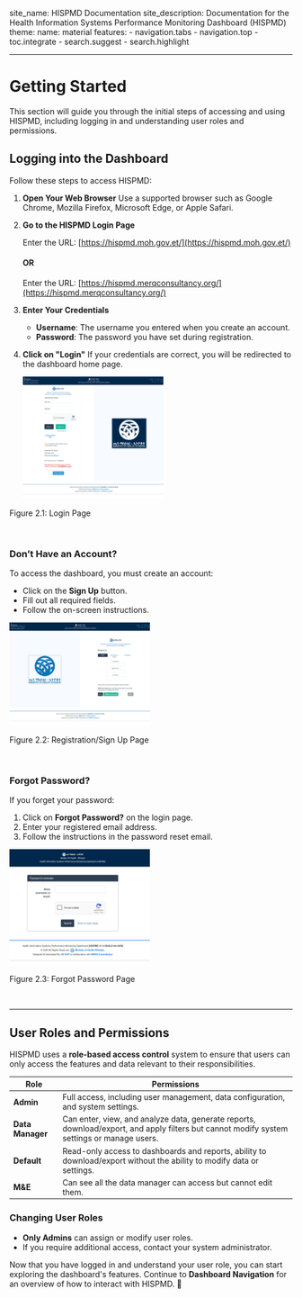 site_name: HISPMD Documentation
site_description: Documentation for the Health Information Systems Performance Monitoring Dashboard (HISPMD)
theme:
  name: material
  features:
    - navigation.tabs
    - navigation.top
    - toc.integrate
    - search.suggest
    - search.highlight

---

# Getting Started

This section will guide you through the initial steps of accessing and using HISPMD, including logging in and understanding user roles and permissions.

## Logging into the Dashboard

Follow these steps to access HISPMD:

1. **Open Your Web Browser**
   Use a supported browser such as Google Chrome, Mozilla Firefox, Microsoft Edge, or Apple Safari.

2. **Go to the HISPMD Login Page**

   Enter the URL: [https://hispmd.moh.gov.et/](https://hispmd.moh.gov.et/)

   #### OR

   Enter the URL: [https://hispmd.merqconsultancy.org/](https://hispmd.merqconsultancy.org/)


3. **Enter Your Credentials**
   - **Username**: The username you entered when you create an account.
   - **Password**: The password you have set during registration.

4. **Click on "Login"**
   If your credentials are correct, you will be redirected to the dashboard home page.

   <img src="assets/pictures/login.jpeg" alt="login page" width="250"/>

Figure 2.1: Login Page

<br>

### Don’t Have an Account?
To access the dashboard, you must create an account:
- Click on the **Sign Up** button.
- Fill out all required fields.
- Follow the on-screen instructions.

<img src="assets/pictures/register.jpeg" alt="registration page" width="250"/>

Figure 2.2: Registration/Sign Up Page

<br>


### Forgot Password?
If you forget your password:
1. Click on **Forgot Password?** on the login page.
2. Enter your registered email address.
3. Follow the instructions in the password reset email.

<img src="assets/pictures/remind.jpeg" alt="forgot password page" width="250"/>


Figure 2.3: Forgot Password Page

<br>

---

## User Roles and Permissions

HISPMD uses a **role-based access control** system to ensure that users can only access the features and data relevant to their responsibilities.

| Role       | Permissions |
|------------|------------|
| **Admin** | Full access, including user management, data configuration, and system settings. |
| **Data Manager** | Can enter, view, and analyze data, generate reports, download/export, and apply filters but cannot modify system settings or manage users. |
| **Default** | Read-only access to dashboards and reports, ability to download/export without the ability to modify data or settings. |
| **M&E** | Can see all the data manager can access but cannot edit them. |

### Changing User Roles
- **Only Admins** can assign or modify user roles.
- If you require additional access, contact your system administrator.

Now that you have logged in and understand your user role, you can start exploring the dashboard's features. Continue to **Dashboard Navigation** for an overview of how to interact with HISPMD. 🚀
